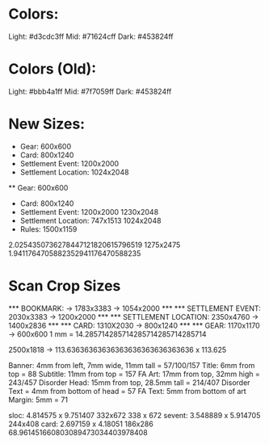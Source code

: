 # Colors:
Light: #d3cdc3ff
Mid:   #71624cff
Dark:  #453824ff

# Colors (Old):
Light: #bbb4a1ff
Mid:   #7f7059ff
Dark:  #453824ff

# New Sizes:
* Gear: 600x600
* Card: 800x1240
* Settlement Event: 1200x2000
* Settlement Location: 1024x2048

** Gear: 600x600
* Card: 800x1240
* Settlement Event: 1200x2000
    1230x2048
* Settlement Location: 747x1513
    1024x2048
* Rules: 1500x1159


2.0254350736278447121820615796519
1275x2475
1.9411764705882352941176470588235


# Scan Crop Sizes
*** BOOKMARK: -> 1783x3383 -> 1054x2000 ***
*** SETTLEMENT EVENT: 2030x3383 -> 1200x2000 ***
*** SETTLEMENT LOCATION: 2350x4760 -> 1400x2836 ***
*** CARD: 1310X2030 -> 800x1240 ***
*** GEAR: 1170x1170 -> 600x600
1 mm = 14.285714285714285714285714285714

2500x1818 -> 113.63636363636363636363636363636 x 113.625

Banner: 4mm from left, 7mm wide, 11mm tall = 57/100/157
Title: 6mm from top = 88
Subtitle: 11mm from top = 157
FA Art: 17mm from top, 32mm high = 243/457
Disorder Head: 15mm from top, 28.5mm tall = 214/407
Disorder Text = 4mm from bottom of head = 57
FA Text: 5mm from bottom of art
Margin: 5mm = 71





sloc: 4.814575 x 9.751407
	332x672
	338 x 672
sevent: 3.548889 x 5.914705
	244x408
card: 2.697159 x 4.18051
	186x286
68.961451660803089473034403978408
